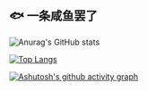 
## 🐟 一条咸鱼罢了

![Anurag's GitHub stats](https://github-readme-stats.vercel.app/api?username=pineoncellar&hide=stars&show_icons=true&theme=github_dark&locale=cn&count_private=true&include_all_commits=true)

[![Top Langs](https://github-readme-stats.vercel.app/api/top-langs/?username=pineoncellar&theme=github_dark&locale=cn)](https://github.com/anuraghazra/github-readme-stats)

[![Ashutosh's github activity graph](https://github-readme-activity-graph.vercel.app/graph?username=pineoncellar&theme=react-dark)](https://github.com/ashutosh00710/github-readme-activity-graph)
